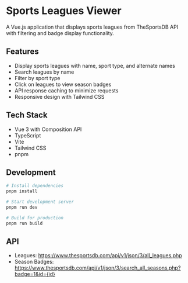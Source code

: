 # Sports Leagues Viewer

A Vue.js application that displays sports leagues from TheSportsDB API with filtering and badge display functionality.

## Features

- Display sports leagues with name, sport type, and alternate names
- Search leagues by name
- Filter by sport type
- Click on leagues to view season badges
- API response caching to minimize requests
- Responsive design with Tailwind CSS

## Tech Stack

- Vue 3 with Composition API
- TypeScript
- Vite
- Tailwind CSS
- pnpm

## Development

```bash
# Install dependencies
pnpm install

# Start development server
pnpm run dev

# Build for production
pnpm run build
```

## API

- Leagues: https://www.thesportsdb.com/api/v1/json/3/all_leagues.php
- Season Badges: https://www.thesportsdb.com/api/v1/json/3/search_all_seasons.php?badge=1&id={id}